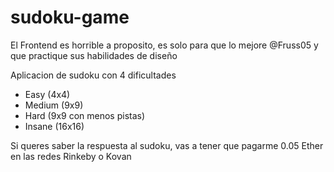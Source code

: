 # sudoku-game
El Frontend es horrible a proposito, es solo para que lo mejore @Fruss05 y que practique sus habilidades de diseño

Aplicacion de sudoku con 4 dificultades
- Easy (4x4)
- Medium (9x9)
- Hard (9x9 con menos pistas)
- Insane (16x16)

Si queres saber la respuesta al sudoku, vas a tener que pagarme 0.05 Ether en las redes Rinkeby o Kovan
